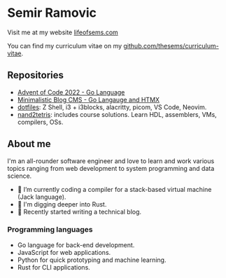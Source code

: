 <!--
**thesems/thesems** is a ✨ _special_ ✨ repository because its `README.md` (this file) appears on your GitHub profile.

Here are some ideas to get you started:

- 🔭 I’m currently working on ...
- 🌱 I’m currently learning ...
- 👯 I’m looking to collaborate on ...
- 🤔 I’m looking for help with ...
- 💬 Ask me about ...
- 📫 How to reach me: ...
- 😄 Pronouns: ...
- ⚡ Fun fact: ...
-->

# Semir Ramovic

Visit me at my website [lifeofsems.com](https://lifeofsems.com)

You can find my curriculum vitae on my [github.com/thesems/curriculum-vitae](https://github.com/thesems/curriculum-vitae/blob/main/main.pdf).

## Repositories
- [Advent of Code 2022 - Go Language](https://github.com/thesems/advent-of-code-2022-go-lang)
- [Minimalistic Blog CMS - Go Langauge and HTMX](https://github.com/thesems/micro-blogger-golang)
- [dotfiles](https://github.com/thesems/.config): Z Shell, i3 + i3blocks, alacritty, picom, VS Code, Neovim.
- [nand2tetris](https://github.com/thesems/nand2tetris): includes course solutions. Learn HDL, assemblers, VMs, compilers, OSs.


## About me

I'm an all-rounder software engineer and love to learn and work various topics ranging from web development to system programming and data science.

- 🌱 I’m currently coding a compiler for a stack-based virtual machine (Jack language).
- 🔭 I'm digging deeper into Rust.
- 📝 Recently started writing a technical blog.

### Programming languages
- Go language for back-end development.
- JavaScript for web applications.
- Python for quick prototyping and machine learning.
- Rust for CLI applications.
